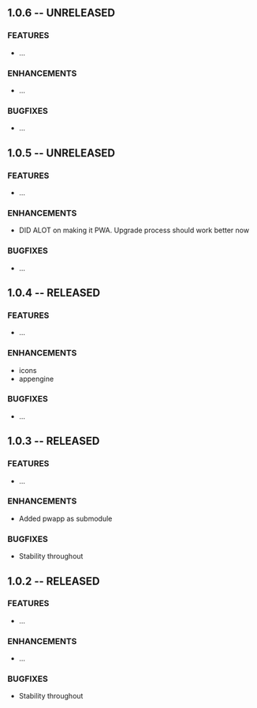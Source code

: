 

## 1.0.6 -- UNRELEASED

### FEATURES
- ...

### ENHANCEMENTS
- ...

### BUGFIXES
- ...




## 1.0.5 -- UNRELEASED

### FEATURES
- ...

### ENHANCEMENTS
- DID ALOT on making it PWA. Upgrade process should work better now

### BUGFIXES
- ...




## 1.0.4 -- RELEASED

### FEATURES
- ...

### ENHANCEMENTS
- icons 
- appengine

### BUGFIXES
- ...




## 1.0.3 -- RELEASED

### FEATURES
- ...

### ENHANCEMENTS
- Added pwapp as submodule

### BUGFIXES
- Stability throughout




## 1.0.2 -- RELEASED

### FEATURES
- ...

### ENHANCEMENTS
- ...

### BUGFIXES
- Stability throughout

